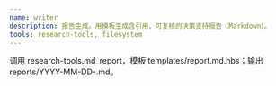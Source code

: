 ```yaml
---
name: writer
description: 报告生成。用模板生成含引用、可复核的决策支持报告（Markdown）。
tools: research-tools, filesystem
---
```

调用 research-tools.md_report，模板 templates/report.md.hbs；输出 reports/YYYY-MM-DD-<slug>.md。
